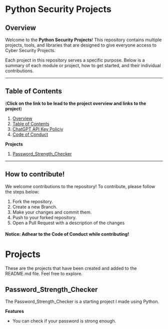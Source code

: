 # Python Security Projects

## Overview

Welcome to the **Python Security Projects**! This repository contains multiple projects, tools, and libraries that are designed to give everyone access to Cyber Security Projects.

Each project in this repository serves a specific purpose. Below is a summary of each module or project, how to get started, and their individual contributions.

---

## Table of Contents
(**Click on the link to be lead to the project overview and links to the project**)

1. [Overview](#overview)
2. [Table of Contents](#table-of-contents)
3. [ChatGPT API Key Policiy](#chatgpt-api-key-policity)
4. [Code of Conduct](#code-of-conduct)
   
**Projects**
1. [Password_Strength_Checker](#password_strength_checker)

---

## How to contribute!
We welcome contributions to the repository! To contribute, please follow the steps below:

1. Fork the repository.
2. Create a new Branch.
3. Make your changes and commit them.
4. Push to your forked repository.
5. Open a Pull Request with a description of the changes
   
#### Notice: Adhear to the Code of Conduct while contributing!

# Projects
These are the projects that have been created and added to the README.md file. Feel free to explore.

## Password_Strength_Checker
The Password_Strength_Checker is a starting project I made using Python.

**Features**
- You can check if your password is strong enough.






